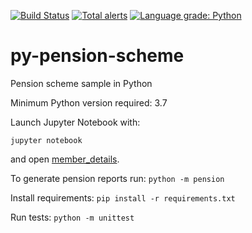 [![Build Status](https://github.com/stringbasic/py-pension-scheme/workflows/CI/badge.svg)](https://github.com/stringbasic/py-pension-scheme/actions)
[![Total alerts](https://img.shields.io/lgtm/alerts/g/stringbasic/py-pension-scheme.svg?logo=lgtm&logoWidth=18)](https://lgtm.com/projects/g/stringbasic/py-pension-scheme/alerts/)
[![Language grade: Python](https://img.shields.io/lgtm/grade/python/g/stringbasic/py-pension-scheme.svg?logo=lgtm&logoWidth=18)](https://lgtm.com/projects/g/stringbasic/py-pension-scheme/context:python)

# py-pension-scheme
Pension scheme sample in Python

Minimum Python version required: 3.7

Launch Jupyter Notebook with:
```
jupyter notebook
```
and open [member\_details](member_details.ipynb).

To generate pension reports run:
`python -m pension`

Install requirements:
`pip install -r requirements.txt`

Run tests:
`python -m unittest`
